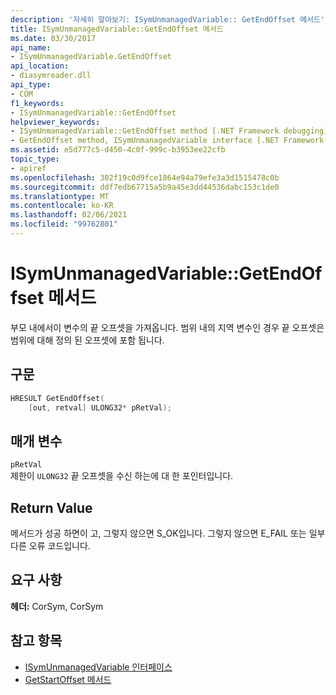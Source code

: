 ```yaml
---
description: '자세히 알아보기: ISymUnmanagedVariable:: GetEndOffset 메서드'
title: ISymUnmanagedVariable::GetEndOffset 메서드
ms.date: 03/30/2017
api_name:
- ISymUnmanagedVariable.GetEndOffset
api_location:
- diasymreader.dll
api_type:
- COM
f1_keywords:
- ISymUnmanagedVariable::GetEndOffset
helpviewer_keywords:
- ISymUnmanagedVariable::GetEndOffset method [.NET Framework debugging]
- GetEndOffset method, ISymUnmanagedVariable interface [.NET Framework debugging]
ms.assetid: e5d777c5-d450-4c0f-999c-b3953ee22cfb
topic_type:
- apiref
ms.openlocfilehash: 302f19c0d9fce1864e94a79efe3a3d1515478c0b
ms.sourcegitcommit: ddf7edb67715a5b9a45e3dd44536dabc153c1de0
ms.translationtype: MT
ms.contentlocale: ko-KR
ms.lasthandoff: 02/06/2021
ms.locfileid: "99762801"
---
```

# <a name="isymunmanagedvariablegetendoffset-method"></a>ISymUnmanagedVariable::GetEndOffset 메서드

부모 내에서이 변수의 끝 오프셋을 가져옵니다. 범위 내의 지역 변수인 경우 끝 오프셋은 범위에 대해 정의 된 오프셋에 포함 됩니다.  
  
## <a name="syntax"></a>구문  
  
```cpp  
HRESULT GetEndOffset(  
    [out, retval] ULONG32* pRetVal);  
```  
  
## <a name="parameters"></a>매개 변수  

 `pRetVal`  
 제한이 `ULONG32` 끝 오프셋을 수신 하는에 대 한 포인터입니다.  
  
## <a name="return-value"></a>Return Value  

 메서드가 성공 하면이 고, 그렇지 않으면 S_OK입니다. 그렇지 않으면 E_FAIL 또는 일부 다른 오류 코드입니다.  
  
## <a name="requirements"></a>요구 사항  

 **헤더:** CorSym, CorSym  
  
## <a name="see-also"></a>참고 항목

- [ISymUnmanagedVariable 인터페이스](isymunmanagedvariable-interface.md)
- [GetStartOffset 메서드](isymunmanagedvariable-getstartoffset-method.md)
